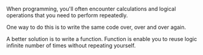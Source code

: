 When programming, you'll often encounter calculations and logical operations that you need to perform repeatedly.

One way to do this is to write the same code over, over and over again.

A better solution is to write a function. Function is enable you to reuse logic infinite number of times without repeating yourself.